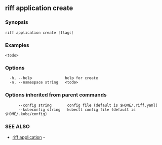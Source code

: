 ## riff application create

<todo>

### Synopsis

<todo>

```
riff application create [flags]
```

### Examples

```
<todo>
```

### Options

```
  -h, --help               help for create
  -n, --namespace string   <todo>
```

### Options inherited from parent commands

```
      --config string       config file (default is $HOME/.riff.yaml)
      --kubeconfig string   kubectl config file (default is $HOME/.kube/config)
```

### SEE ALSO

* [riff application](riff_application.md)	 - <todo>

